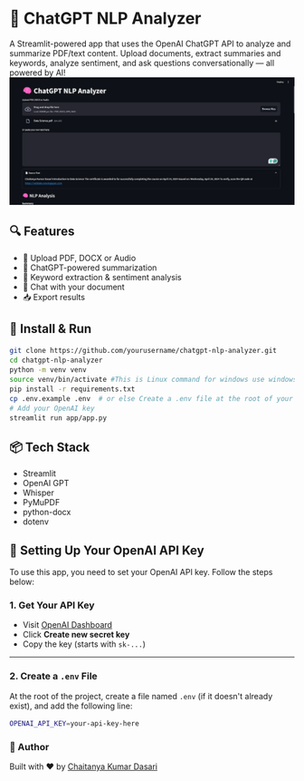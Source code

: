 # 🧠 ChatGPT NLP Analyzer

A Streamlit-powered app that uses the OpenAI ChatGPT API to analyze and summarize PDF/text content. Upload documents, extract summaries and keywords, analyze sentiment, and ask questions conversationally — all powered by AI!
![screenshot](assets/demo.png)

## 🔍 Features
- 📄 Upload PDF, DOCX or Audio
- 🧠 ChatGPT-powered summarization
- 📝 Keyword extraction & sentiment analysis
- 💬 Chat with your document
- 📥 Export results

## 🚀 Install & Run
```bash
git clone https://github.com/yourusername/chatgpt-nlp-analyzer.git
cd chatgpt-nlp-analyzer
python -m venv venv
source venv/bin/activate #This is Linux command for windows use windows command
pip install -r requirements.txt
cp .env.example .env  # or else Create a .env file at the root of your project:
# Add your OpenAI key
streamlit run app/app.py
```

## 📦 Tech Stack
- Streamlit
- OpenAI GPT
- Whisper
- PyMuPDF
- python-docx
- dotenv

  
## 🔐 Setting Up Your OpenAI API Key

To use this app, you need to set your OpenAI API key. Follow the steps below:

### 1. **Get Your API Key**

- Visit [OpenAI Dashboard](https://platform.openai.com/account/api-keys)
- Click **Create new secret key**
- Copy the key (starts with `sk-...`)

---

### 2. **Create a `.env` File**

At the root of the project, create a file named `.env` (if it doesn't already exist), and add the following line:

```bash
OPENAI_API_KEY=your-api-key-here
```


### 🙌 Author
Built with ❤️ by [Chaitanya Kumar Dasari](https://github.com/chaitanyakumar-d)
